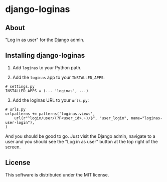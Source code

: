 django-loginas
==============

About
-----

"Log in as user" for the Django admin.


Installing django-loginas
-------------------------

1. Add `loginas` to your Python path.

2. Add the `loginas` app to your `INSTALLED_APPS`:

```
# settings.py
INSTALLED_APPS = (... 'loginas', ...)
```

3. Add the loginas URL to your `urls.py`:

```
# urls.py
urlpatterns += patterns('loginas.views',
    url(r"^login/user/(?P<user_id>.+)/$", "user_login", name="loginas-user-login"),
)
```

And you should be good to go. Just visit the Django admin, navigate to a user and you should see the "Log in as user"
button at the top right of the screen.

License
-------

This software is distributed under the MIT license.
